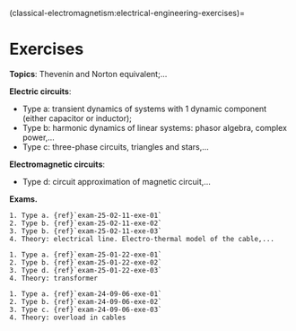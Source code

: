 (classical-electromagnetism:electrical-engineering-exercises)=
# Exercises

**Topics**: Thevenin and Norton equivalent;...


**Electric circuits**:
- Type a: transient dynamics of systems with 1 dynamic component (either capacitor or inductor);
- Type b: harmonic dynamics of linear systems: phasor algebra, complex power,...
- Type c: three-phase circuits, triangles and stars,...

**Electromagnetic circuits**: 
- Type d: circuit approximation of magnetic circuit,...


**Exams.**

```{dropdown} 2025-02-11
1. Type a. {ref}`exam-25-02-11-exe-01`
2. Type b. {ref}`exam-25-02-11-exe-02`
3. Type b. {ref}`exam-25-02-11-exe-03`
4. Theory: electrical line. Electro-thermal model of the cable,...
```

```{dropdown} 2025-01-22
1. Type a. {ref}`exam-25-01-22-exe-01`
2. Type b. {ref}`exam-25-01-22-exe-02`
3. Type d. {ref}`exam-25-01-22-exe-03`
4. Theory: transformer
```

```{dropdown} 2024-09-06
1. Type a. {ref}`exam-24-09-06-exe-01`
2. Type b. {ref}`exam-24-09-06-exe-02`
3. Type c. {ref}`exam-24-09-06-exe-03`
4. Theory: overload in cables
```
